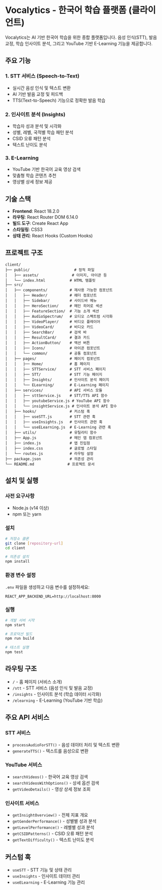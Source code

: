 # Vocalytics - 한국어 학습 플랫폼 (클라이언트)

Vocalytics는 AI 기반 한국어 학습을 위한 종합 플랫폼입니다. 음성 인식(STT), 발음 교정, 학습 인사이트 분석, 그리고 YouTube 기반 E-Learning 기능을 제공합니다.

## 주요 기능

### 1. STT 서비스 (Speech-to-Text)
- 실시간 음성 인식 및 텍스트 변환
- AI 기반 발음 교정 및 피드백
- TTS(Text-to-Speech) 기능으로 정확한 발음 학습

### 2. 인사이트 분석 (Insights)
- 학습자 성과 분석 및 시각화
- 성별, 레벨, 국적별 학습 패턴 분석
- CSID 오류 패턴 분석
- 텍스트 난이도 분석

### 3. E-Learning
- YouTube 기반 한국어 교육 영상 검색
- 맞춤형 학습 콘텐츠 추천
- 영상별 상세 정보 제공

## 기술 스택

- **Frontend**: React 18.2.0
- **라우팅**: React Router DOM 6.14.0
- **빌드 도구**: Create React App
- **스타일링**: CSS3
- **상태 관리**: React Hooks (Custom Hooks)

## 프로젝트 구조

```
client/
├── public/                    # 정적 파일
│   ├── assets/               # 이미지, 아이콘 등
│   └── index.html           # HTML 템플릿
├── src/
│   ├── components/          # 재사용 가능한 컴포넌트
│   │   ├── Header/          # 헤더 컴포넌트
│   │   ├── Sidebar/         # 사이드바 메뉴
│   │   ├── HeroSection/     # 메인 히어로 섹션
│   │   ├── FeatureSection/  # 기능 소개 섹션
│   │   ├── AudioSpectrum/   # 오디오 스펙트럼 시각화
│   │   ├── VideoPlayer/     # 비디오 플레이어
│   │   ├── VideoCard/       # 비디오 카드
│   │   ├── SearchBar/       # 검색 바
│   │   ├── ResultCard/      # 결과 카드
│   │   ├── ActionButton/    # 액션 버튼
│   │   ├── Icons/           # 아이콘 컴포넌트
│   │   └── common/          # 공통 컴포넌트
│   ├── pages/               # 페이지 컴포넌트
│   │   ├── Home/            # 홈 페이지
│   │   ├── STTService/      # STT 서비스 페이지
│   │   ├── STT/             # STT 기능 페이지
│   │   ├── Insights/        # 인사이트 분석 페이지
│   │   └── ELearning/       # E-Learning 페이지
│   ├── services/            # API 서비스 모듈
│   │   ├── sttService.js    # STT/TTS API 함수
│   │   ├── youtubeService.js # YouTube API 함수
│   │   └── insightService.js # 인사이트 분석 API 함수
│   ├── hooks/               # 커스텀 훅
│   │   ├── useSTT.js        # STT 관련 훅
│   │   ├── useInsights.js   # 인사이트 관련 훅
│   │   └── useELearning.js  # E-Learning 관련 훅
│   ├── utils/               # 유틸리티 함수
│   ├── App.js               # 메인 앱 컴포넌트
│   ├── index.js             # 앱 진입점
│   ├── index.css            # 글로벌 스타일
│   └── routes.js            # 라우팅 설정
├── package.json             # 의존성 관리
└── README.md               # 프로젝트 문서
```

## 설치 및 실행

### 사전 요구사항
- Node.js (v14 이상)
- npm 또는 yarn

### 설치
```bash
# 저장소 클론
git clone [repository-url]
cd client

# 의존성 설치
npm install
```

### 환경 변수 설정
`.env` 파일을 생성하고 다음 변수를 설정하세요:
```env
REACT_APP_BACKEND_URL=http://localhost:8000
```

### 실행
```bash
# 개발 서버 시작
npm start

# 프로덕션 빌드
npm run build

# 테스트 실행
npm test
```

## 라우팅 구조

- `/` - 홈 페이지 (서비스 소개)
- `/stt` - STT 서비스 (음성 인식 및 발음 교정)
- `/insights` - 인사이트 분석 (학습 데이터 시각화)
- `/elearning` - E-Learning (YouTube 기반 학습)

## 주요 API 서비스

### STT 서비스
- `processAudioForSTT()` - 음성 데이터 처리 및 텍스트 변환
- `generateTTS()` - 텍스트를 음성으로 변환

### YouTube 서비스
- `searchVideos()` - 한국어 교육 영상 검색
- `searchVideosWithOptions()` - 상세 옵션 검색
- `getVideoDetails()` - 영상 상세 정보 조회

### 인사이트 서비스
- `getInsightOverview()` - 전체 지표 개요
- `getGenderPerformance()` - 성별별 성과 분석
- `getLevelPerformance()` - 레벨별 성과 분석
- `getCSIDPatterns()` - CSID 오류 패턴 분석
- `getTextDifficulty()` - 텍스트 난이도 분석

## 커스텀 훅

- `useSTT` - STT 기능 및 상태 관리
- `useInsights` - 인사이트 데이터 관리
- `useELearning` - E-Learning 기능 관리
